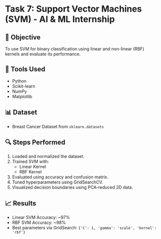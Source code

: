 # Task 7: Support Vector Machines (SVM) - AI & ML Internship

## 📌 Objective
To use SVM for binary classification using linear and non-linear (RBF) kernels and evaluate its performance.

## 🧰 Tools Used
- Python
- Scikit-learn
- NumPy
- Matplotlib

## 📊 Dataset
- Breast Cancer Dataset from `sklearn.datasets`

## 🔍 Steps Performed
1. Loaded and normalized the dataset.
2. Trained SVM with:
   - Linear Kernel
   - RBF Kernel
3. Evaluated using accuracy and confusion matrix.
4. Tuned hyperparameters using GridSearchCV.
5. Visualized decision boundaries using PCA-reduced 2D data.

## 📈 Results
- Linear SVM Accuracy: ~97%
- RBF SVM Accuracy: ~98%
- Best parameters via GridSearch: `{'C': 1, 'gamma': 'scale', 'kernel': 'rbf'}`


